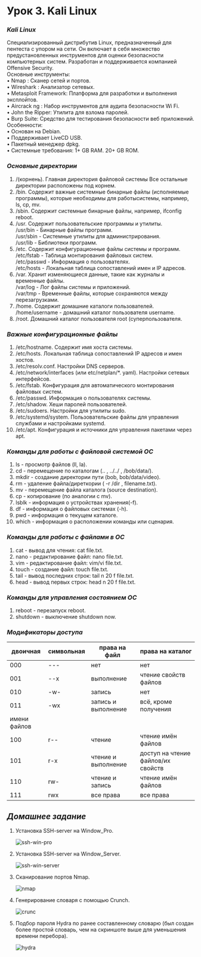 # Урок 3. Kali Linux

### ***Kali Linux*** ###
Cпециализированный дистрибутив Linux, предназначенный для пентеста с упором на сети. Он включает в себя множество предустановленных инструментов для оценки безопасности компьютерных систем. Разработан и поддерживается компанией Offensive Security.  
Основные инструменты:    
• Nmap : Сканер сетей и портов.  
• Wireshark : Анализатор сетевых.  
• Metasploit Framework: Платформа для разработки и выполнения эксплойтов.  
• Aircrack ng : Набор инструментов для аудита безопасности Wi Fi.  
• John the Ripper: Утилита для взлома паролей.  
• Burp Suite: Средство для тестирования безопасности веб приложений.    
Особенности:    
• Основан на Debian.  
• Поддерживает LiveCD USB.  
• Пакетный менеджер dpkg.  
• Системные требования:
  1+ GB RAM.
  20+ GB ROM.

### ***Основные директории*** ###
  
1. /(корнень). Главная директория файловой системы Все остальные директории расположены под корнем.
2. /bin. Содержит важные системные бинарные файлы (исполняемые программы), которые необходимы для работысистемы, например, ls, cp, mv.
3. /sbin. Содержит системные бинарные файлы, например, ifconfig reboot.    
4. /usr. Содержит пользовательские программы и утилиты.    
    /usr/bin - Бинарные файлы программ.    
    /usr/sbin - Системные утилиты для администрирования.    
    /usr/lib - Библиотеки программ.    
5. /etc. Содержит конфигурационные файлы системы и программ.    
    /etc/fstab - Таблица монтирования файловых систем.    
    /etc/passwd - Информация о пользователях.    
    /etc/hosts - Локальная таблица сопоставлений имен и IP адресов.    
6. /var. Хранит изменяющиеся данные, такие как журналы и временные файлы.   
    /var/log - Лог файлы системы и приложений.  
    /var/tmp - Временные файлы, которые сохраняются между перезагрузками.  
7. /home. Содержит домашние каталоги пользователей.  
    /home/username - домашний каталог пользователя username.  
8. /root. Домашний каталог пользователя root (суперпользователя.

### ***Важные конфигурационные файлы*** ###

1. /etc/hostname. Содержит имя хоста системы.  
2. /etc/hosts. Локальная таблица сопоставлений IP адресов и имен хостов.  
3. /etc/resolv.conf. Настройки DNS серверов.  
4. /etc/network/interfaces (или etc/netplan/*. yaml). Настройки сетевых интерфейсов.  
5. /etc/fstab. Конфигурация для автоматического монтирования файловых систем.  
6. /etc/passwd. Информация о пользователях системы.  
7. /etc/shadow. Хеши паролей пользователей.  
8. /etc/sudoers. Настройки для утилиты sudo.  
9. /etc/systemd/system. Пользовательские файлы для управления службами и настройками systemd.  
10. /etc/apt. Конфигурация и источники для управления пакетами через apt.

### ***Команды для работы с файловой системой ОС*** ###
1) ls - просмотр файлов (ll, la).  
2) cd - перемещение по каталогам (.. , ../../ , /bob/data/).  
3) mkdir - создание директории пути (bob, bob/data/video).  
4) rm - удаление файла/диреткории ( -r /dir , filename.txt).  
5) mv - перемещение файла каталога (source destination).
6) cp - копирование (по аналогии с mv).  
7) lsblk - информация о устройствах хранения(-f).  
8) df - информация о файловых системах (-h).  
9) pwd - информация о текущем каталоге.  
10) which - информация о расположении команды или сценария.

### ***Команды для работы с файлами в ОС*** ###   
1) cat - вывод для чтения: cat file.txt.  
2) nano - редактирование файл: nano file.txt.  
3) vim - редактирование файл: vim/vi file.txt.  
4) touch - создание файл: touch file.txt.  
5) tail - вывод последних строк: tail n 20 f file.txt.  
6) head - вывод первых строк: head n 20 f file.txt.  

### ***Команды для управления состоянием ОС*** ###   
1) reboot - перезапуск reboot.  
2) shutdown - выключение shutdown now.

### ***Модификаторы доступа*** ### 
|двоичная|символьная|права на файл|права на каталог|
|---|---|---|---|
|000|---|нет|нет|
|001|--x|выполнение|чтение свойств файлов|
|010|-w-|запись|нет|
|011|-wx|запись и выполнение|всё, кроме получения
имени файлов|
|100|r--|чтение|чтение имён файлов|
|101|r-x|чтение и выполнение|доступ на чтение файлов/их свойств|
|110|rw-|чтение и запись|чтение имён файлов|
|111|rwx|все права|все права|  

## ***Домашнее задание*** ##
1. Установка SSH-server на Window_Pro.
     
   ![ssh-win-pro](images/window_pro.png)  
2. Установка SSH-server на Window_Server.
     
   ![ssh-win-server](images/window_server.png)  
3. Сканирование портов Nmap.
   
   ![nmap](images/nmap.png)  
4. Генерирование словаря с помощью Crunch.
   
   ![crunc](images/crunch.png)
  
5. Подбор пароля Hydra по ранее составленному словарю (был создан более простой словарь, чем на скриншоте выше для уменьшения времени перебора).
   
   ![hydra](images/hydra.png)  
   
